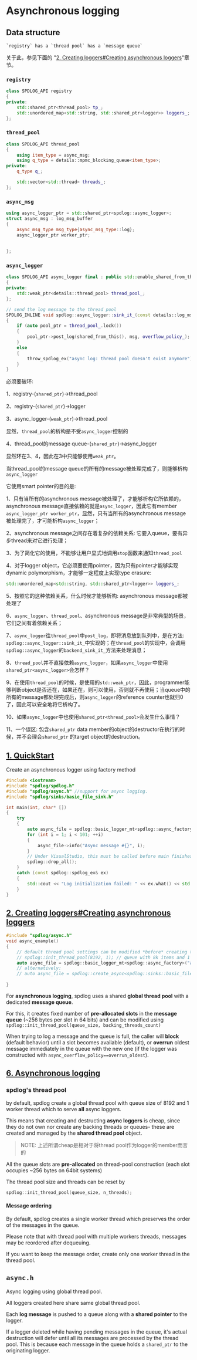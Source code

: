 # Asynchronous logging



## Data structure

```
`registry` has a `thread pool` has a `message queue`
```

关于此，参见下面的 "[2. Creating loggers#Creating asynchronous loggers](https://github.com/gabime/spdlog/wiki/2.-Creating-loggers#creating-asynchronous-loggers)"章节。



### `registry`

```C++
class SPDLOG_API registry
{
private:
	std::shared_ptr<thread_pool> tp_;
    std::unordered_map<std::string, std::shared_ptr<logger>> loggers_;
};
```



### `thread_pool`

```C++
class SPDLOG_API thread_pool
{
	using item_type = async_msg;
	using q_type = details::mpmc_blocking_queue<item_type>;
private:
	q_type q_;

	std::vector<std::thread> threads_;
};

```



### `async_msg`

```C++
using async_logger_ptr = std::shared_ptr<spdlog::async_logger>;
struct async_msg : log_msg_buffer
{
    async_msg_type msg_type{async_msg_type::log};
    async_logger_ptr worker_ptr;
    
    
};
```



### `async_logger`

```C++
class SPDLOG_API async_logger final : public std::enable_shared_from_this<async_logger>, public logger
{
private:
    std::weak_ptr<details::thread_pool> thread_pool_;
};
```



```C++
// send the log message to the thread pool
SPDLOG_INLINE void spdlog::async_logger::sink_it_(const details::log_msg &msg)
{
    if (auto pool_ptr = thread_pool_.lock())
    {
        pool_ptr->post_log(shared_from_this(), msg, overflow_policy_);
    }
    else
    {
        throw_spdlog_ex("async log: thread pool doesn't exist anymore");
    }
}
```



必须要破环:

1、registry-(`shared_ptr`)->thread_pool

2、registry-(`shared_ptr`)->logger

3、async_logger-(`weak_ptr`)->thread_pool

显然，`thread_pool`的析构是不受`async_logger`控制的

4、thread_pool的message queue-(`shared_ptr`)->async_logger

显然环在3、4，因此在3中只能够使用`weak_ptr`。

当thread_pool的message queue的所有的message被处理完成了，则能够析构`async_logger`


它使用smart pointer的目的是: 

1、只有当所有的asynchronous message被处理了，才能够析构它所依赖的，asynchronous message直接依赖的就是`async_logger`，因此它有member `async_logger_ptr worker_ptr`，显然，只有当所有的asynchronous message被处理完了，才可能析构`async_logger`；

2、asynchronous message之间存在着复杂的依赖关系: 它要入queue，要有异步thread来对它进行处理；

3、为了简化它的使用，不能够让用户显式地调用`stop`函数来通知`thread_pool`

4、对于logger object，它必须要使用pointer，因为只有pointer才能够实现dynamic polymorphism，才能够一定程度上实现type erasure:

```C++
std::unordered_map<std::string, std::shared_ptr<logger>> loggers_;
```

5、按照它的这种依赖关系，什么时候才能够析构: asynchronous message都被处理了

6、`async_logger`、`thread_pool`、asynchronous message是非常典型的场景，它们之间有着依赖关系；

7、`async_logger`往`thread_pool`中`post_log`，即将消息放到队列中，是在方法: `spdlog::async_logger::sink_it_`中实现的；在`thread_pool`的实现中，会调用`spdlog::async_logger`的`backend_sink_it_`方法来处理消息；

8、`thread_pool`并不直接依赖`async_logger`，如果`async_logger`中使用`shared_ptr<async_logger>`会怎样？

9、在使用`thread_pool`的时候，是使用的`std::weak_ptr`，因此，programmer能够判断object是否还在，如果还在，则可以使用，否则就不再使用；当queue中的所有的message都处理完成后，则`async_logger`的reference counter也就归0了，因此可以安全地将它析构了。

10、如果`async_logger`中也使用`shared_ptr<thread_pool>`会发生什么事情？

11、一个误区: 包含`shared_ptr` data member的object的destructor在执行的时候，并不会理会`shared_ptr` 的target object的destruction。

## [1. QuickStart](https://github.com/gabime/spdlog/wiki/1.-QuickStart) 



Create an asynchronous logger using factory method

```C++
#include <iostream>
#include "spdlog/spdlog.h"
#include "spdlog/async.h" //support for async logging.
#include "spdlog/sinks/basic_file_sink.h"

int main(int, char* [])
{
    try
    {        
        auto async_file = spdlog::basic_logger_mt<spdlog::async_factory>("async_file_logger", "logs/async_log.txt");
        for (int i = 1; i < 101; ++i)
        {
            async_file->info("Async message #{}", i);
        }
        // Under VisualStudio, this must be called before main finishes to workaround a known VS issue
        spdlog::drop_all(); 
    }
    catch (const spdlog::spdlog_ex& ex)
    {
        std::cout << "Log initialization failed: " << ex.what() << std::endl;
    }
}
```



## [2. Creating loggers#Creating asynchronous loggers](https://github.com/gabime/spdlog/wiki/2.-Creating-loggers#creating-asynchronous-loggers)



```c++
#include "spdlog/async.h"
void async_example()
{
    // default thread pool settings can be modified *before* creating the async logger:
    // spdlog::init_thread_pool(8192, 1); // queue with 8k items and 1 backing thread.
    auto async_file = spdlog::basic_logger_mt<spdlog::async_factory>("async_file_logger", "logs/async_log.txt");
    // alternatively:
    // auto async_file = spdlog::create_async<spdlog::sinks::basic_file_sink_mt>("async_file_logger", "logs/async_log.txt");
   
}
```

For **asynchronous logging**, spdlog uses a shared **global thread pool** with a dedicated **message queue**.

For this, it creates fixed number of **pre-allocated slots** in the **message queue** (~256 bytes per slot in 64 bits) and can be modified using `spdlog::init_thread_pool(queue_size, backing_threads_count)`

When trying to log a message and the queue is full, the caller will **block** (default behavior) until a slot becomes available (default), or **overrun** oldest message immediately in the queue with the new one (if the logger was constructed with `async_overflow_policy==overrun_oldest`).

## [6. Asynchronous logging](https://github.com/gabime/spdlog/wiki/6.-Asynchronous-logging)

### spdlog's thread pool

by default, spdlog create a global thread pool with queue size of 8192 and 1 worker thread which to serve **all** async loggers.

This means that creating and destructing **async loggers** is cheap, since they do not own nor create any backing threads or queues- these are created and managed by the **shared thread pool** object.

> NOTE: 上述所谓cheap是相对于将thread pool作为logger的member而言的

All the queue slots are **pre-allocated** on thread-pool construction (each slot occupies ~256 bytes on 64bit systems)

The thread pool size and threads can be reset by

```C++
spdlog::init_thread_pool(queue_size, n_threads);
```

#### Message ordering

By default, spdlog creates a single worker thread which preserves the order of the messages in the queue.

Please note that with thread pool with multiple workers threads, messages may be reordered after dequeuing.

If you want to keep the message order, create only one worker thread in the thread pool.



## `async.h`

Async logging using global thread pool. 

All loggers created here share same global thread pool.

Each **log message** is pushed to a queue along with a **shared pointer** to the logger.

If a logger deleted while having pending messages in the queue, it's actual destruction will defer until all its messages are processed by the thread pool. This is because each message in the queue holds a `shared_ptr` to the originating logger.



